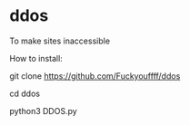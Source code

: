 # ddos
To make sites inaccessible


How to install:

git clone https://github.com/Fuckyouffff/ddos 


cd ddos 

python3 DDOS.py

